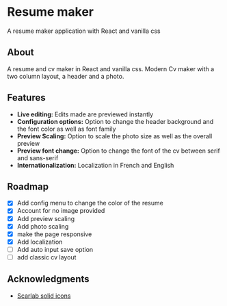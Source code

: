 # Resume maker

A resume maker application with React and vanilla css

## About

A resume and cv maker in React and vanilla css.
Modern Cv maker with a two column layout, a header and a photo.

## Features

- **Live editing:** Edits made are previewed instantly
- **Configuration options:** Option to change the header background and the font color as well as font family
- **Preview Scaling:** Option to scale the photo size as well as the overall preview
- **Preview font change:** Option to change the font of the cv between serif and sans-serif
- **Internationalization:** Localization in French and English


## Roadmap

- [x] Add config menu to change the color of the resume
- [x] Account for no image provided
- [x] Add preview scaling
- [x] Add photo scaling
- [x] make the page responsive
- [x] Add localization
- [ ] Add auto input save option
- [ ] add classic cv layout

## Acknowledgments

- [Scarlab solid icons](https://www.svgrepo.com/collection/scarlab-solid-oval-interface-icons/2)
